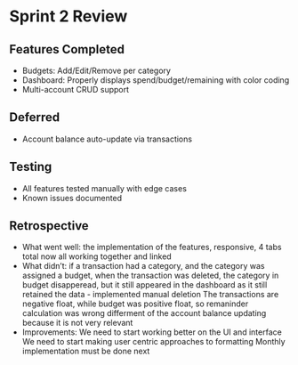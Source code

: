 # Sprint 2 Review

## Features Completed
- Budgets: Add/Edit/Remove per category
- Dashboard: Properly displays spend/budget/remaining with color coding
- Multi-account CRUD support

## Deferred
- Account balance auto-update via transactions

## Testing
- All features tested manually with edge cases
- Known issues documented

## Retrospective
- What went well: the implementation of the features, responsive, 4 tabs total now all working together and linked
- What didn’t: 
if a transaction had a category, and the category was assigned a budget, when the transaction was deleted, the category in budget disapperead, but it still appeared in the dashboard as it still retained the data - implemented manual deletion
The transactions are negative float, while budget was positive float, so remaninder calculation was wrong
differment of the account balance updating because it is not very relevant
- Improvements: 
We need to start working better on the UI and interface
We need to start making user centric approaches to formatting 
Monthly implementation must be done next
